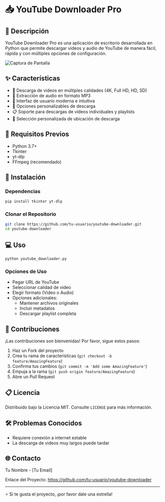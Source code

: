 # 📥 YouTube Downloader Pro

## 🌟 Descripción
YouTube Downloader Pro es una aplicación de escritorio desarrollada en Python que permite descargar videos y audio de YouTube de manera fácil, rápida y con múltiples opciones de configuración.

![Captura de Pantalla](screenshot.png)  <!-- Agrega una captura de pantalla de tu aplicación -->

## ✨ Características
- 🎥 Descarga de videos en múltiples calidades (4K, Full HD, HD, SD)
- 🎵 Extracción de audio en formato MP3
- 🌈 Interfaz de usuario moderna e intuitiva
- 🔧 Opciones personalizables de descarga
- 📋 Soporte para descargas de videos individuales y playlists
- 💾 Selección personalizada de ubicación de descarga

## 🚀 Requisitos Previos
- Python 3.7+
- Tkinter
- yt-dlp
- FFmpeg (recomendado)

## 🔧 Instalación

### Dependencias
```bash
pip install tkinter yt-dlp
```

### Clonar el Repositorio
```bash
git clone https://github.com/tu-usuario/youtube-downloader.git
cd youtube-downloader
```

## 💻 Uso
```bash
python youtube_downloader.py
```

### Opciones de Uso
- Pegar URL de YouTube
- Seleccionar calidad de video
- Elegir formato (Video o Audio)
- Opciones adicionales:
  - Mantener archivos originales
  - Incluir metadatos
  - Descargar playlist completa

## 🤝 Contribuciones
¡Las contribuciones son bienvenidas! Por favor, sigue estos pasos:
1. Haz un Fork del proyecto
2. Crea tu rama de características (`git checkout -b feature/AmazingFeature`)
3. Confirma tus cambios (`git commit -m 'Add some AmazingFeature'`)
4. Empuja a la rama (`git push origin feature/AmazingFeature`)
5. Abre un Pull Request

## 📋 Licencia
Distribuido bajo la Licencia MIT. Consulte `LICENSE` para más información.

## 🛠️ Problemas Conocidos
- Requiere conexión a internet estable
- La descarga de videos muy largos puede tardar

## 🌐 Contacto
Tu Nombre - [Tu Email]

Enlace del Proyecto: https://github.com/tu-usuario/youtube-downloader

---

⭐ Si te gusta el proyecto, ¡por favor dale una estrella!
